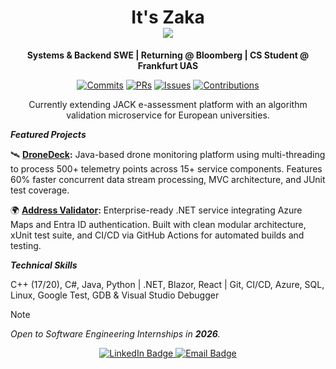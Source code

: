 <h1 align="center">
  It's Zaka 
</br> 
  <img src="https://github.com/user-attachments/assets/7c73240f-b0bc-40b7-beeb-8a348fe6e6d2"/>
</h1>

<p align="center">
  <strong>
    Systems & Backend SWE | Returning @ Bloomberg | CS Student @ Frankfurt UAS
  </strong>
</p>


<p align="center">
  <a href="https://github.com/zakaBouj"><img src="https://img.shields.io/badge/Commits-2116-brightgreen?style=flat&logo=git" alt="Commits"></a>
  <a href="https://github.com/pulls"><img src="https://img.shields.io/badge/PRs-105-purple?style=flat&logo=github" alt="PRs"></a>
  <a href="https://github.com/issues"><img src="https://img.shields.io/badge/Issues-130-red?style=flat&logo=github" alt="Issues"></a>
  <a href="https://github.com/zakaBouj"><img src="https://img.shields.io/badge/Contributions-893-blueviolet?style=flat&logo=github" alt="Contributions"></a>
</p>

<p align="center">
  Currently extending JACK e-assessment platform with an algorithm validation microservice for European universities.
</p>

***Featured Projects***

🛰️ **[DroneDeck](https://github.com/Code-Hauptwache/DroneDeck):** Java-based drone monitoring platform using multi-threading to process 500+ telemetry points across 15+ service components. Features 60% faster concurrent data stream processing, MVC architecture, and JUnit test coverage.

🌍 **[Address Validator](https://github.com/zakaBouj/AddressValidator):** Enterprise-ready .NET service integrating Azure Maps and Entra ID authentication. Built with clean modular architecture, xUnit test suite, and CI/CD via GitHub Actions for automated builds and testing.

***Technical Skills***

C++ (17/20), C#, Java, Python | .NET, Blazor, React | Git, CI/CD, Azure, SQL, Linux, Google Test, GDB & Visual Studio Debugger

> [!NOTE]
> *Open to Software Engineering Internships in **2026**.*

<p align="center">
  <a href="https://www.linkedin.com/in/zakaria-boujana/">
    <img src="https://img.shields.io/badge/LinkedIn-0077B5?style=for-the-badge&logo=linkedin&logoColor=white" alt="LinkedIn Badge"/>
  </a>
  <a href="mailto:boujana.zakaria03@gmail.com">
    <img src="https://img.shields.io/badge/Personal-D14836?style=for-the-badge&logo=gmail&logoColor=white" alt="Email Badge"/>
  </a>
</p>
